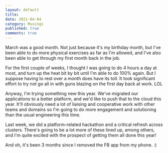 ```yaml
---
layout: default
title:
date: 2021-04-04
category: Musings
published: true
comments: true
---
```


March was a good month. Not just because it's my birthday month, but I've been able to do more physical exercises as far as I'm allowed, and I've also been able to get through my first month back in the job.

For the first couple of weeks, I thought I was going to do 4 hours a day at most, and turn up the heat bit by bit until I'm able to do 100% again. But I suppose having to rest over a month does have its toll. It took significant effort to try not go all in with guns blazing on the first day back at work. LOL

Anyway, I'm trying something new this year. We've migrated our applications to a better platform, and we'd like to push that to the cloud this year. It'll obviously need a lot of liaising and cooperative work with other teams and domains so I'm going to do more engagement and solutioning than the usual engineering this time.

Last week, we did a platform-related hackathon and a critical refresh across clusters. There's going to be a lot more of these lined up, among others, and I'm quite excited with the prospect of getting them all done this year!

And oh, it's been 3 months since I removed the FB app from my phone. :)